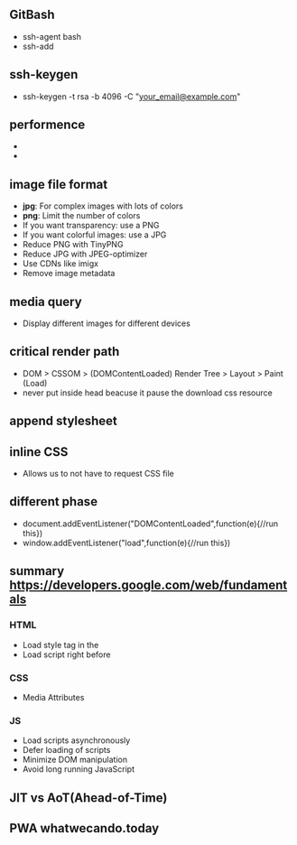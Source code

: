 ## GitBash 

- ssh-agent bash
- ssh-add <path>

## ssh-keygen

- ssh-keygen -t rsa -b 4096 -C "your_email@example.com"

## performence 

- <link rel="stylesheet" type="text/css" href="style.css">
- <script src="script.js"></script>

## image file format 

- **jpg**: For complex images with lots of colors
- **png**: Limit the number of colors 
- If you want transparency: use a PNG
- If you want colorful images: use a JPG 
- Reduce PNG with TinyPNG
- Reduce JPG with JPEG-optimizer
- Use CDNs like imigx
- Remove image metadata

## media query 

- Display different images for different devices

## critical render path

- DOM > CSSOM > (DOMContentLoaded) Render Tree > Layout > Paint (Load)
- never put <script>alert('pause')</script> inside head beacuse it pause the download css resource 

## append stylesheet 

<script type="text/javascript">
 const loadStyleSheet = src => {
  if(document.createStylesheet){
   document.createStylesheet(src)
   } else{
     const stylesheet = document.createElement('link')
     stylesheet.rel = 'stylesheet'
     stylesheet.href = src
     stylesheet.type = 'text/css'
     document.getElementsByTagName('head')[0].appendChild('stylesheet')
   }
  }
 window.onload = function(){loadStyleSheet('./stylesheet/style.css')} 
</script>

## inline CSS

- Allows us to not have to request CSS file 

## different phase

- document.addEventListener("DOMContentLoaded",function(e){//run this})
- window.addEventListener("load",function(e){//run this})

## summary https://developers.google.com/web/fundamentals

### HTML

- Load style tag in the <head>
- Load script right before </body>

### CSS
- Media Attributes

### JS
- Load scripts asynchronously
- Defer loading of scripts 
- Minimize DOM manipulation
- Avoid long running JavaScript 

## JIT vs AoT(Ahead-of-Time)

## PWA whatwecando.today
